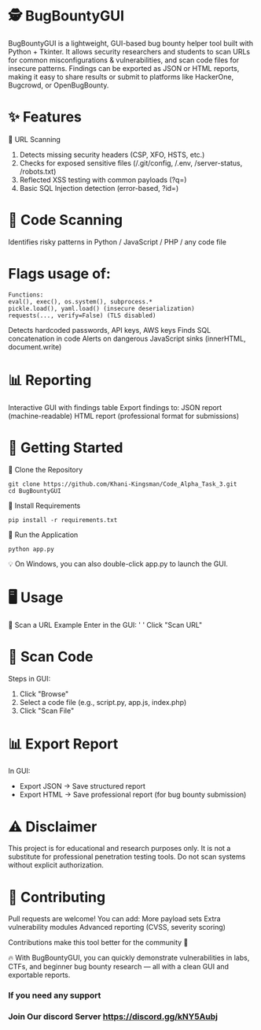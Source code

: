 # 🕵️ BugBountyGUI

BugBountyGUI is a lightweight, GUI-based bug bounty helper tool built with Python + Tkinter.
It allows security researchers and students to scan URLs for common misconfigurations & vulnerabilities, and scan code files for insecure patterns.
Findings can be exported as JSON or HTML reports, making it easy to share results or submit to platforms like HackerOne, Bugcrowd, or OpenBugBounty.

# ✨ Features
 🔗 URL Scanning

 1. Detects missing security headers (CSP, XFO, HSTS, etc.)
 2. Checks for exposed sensitive files (/.git/config, /.env, /server-status, /robots.txt)
 3. Reflected XSS testing with common payloads (?q=<payload>)
 4. Basic SQL Injection detection (error-based, ?id=<payload>)

# 📂 Code Scanning

Identifies risky patterns in Python / JavaScript / PHP / any code file

# Flags usage of:
```
Functions:
eval(), exec(), os.system(), subprocess.*
pickle.load(), yaml.load() (insecure deserialization)
requests(..., verify=False) (TLS disabled)
```
Detects hardcoded passwords, API keys, AWS keys
Finds SQL concatenation in code
Alerts on dangerous JavaScript sinks (innerHTML, document.write)

# 📊 Reporting
Interactive GUI with findings table
Export findings to:
JSON report (machine-readable)
HTML report (professional format for submissions)

# 🚀 Getting Started
🔹 Clone the Repository
```
git clone https://github.com/Khani-Kingsman/Code_Alpha_Task_3.git
cd BugBountyGUI
```
🔹 Install Requirements
```
pip install -r requirements.txt
```

🔹 Run the Application
```
python app.py
```

💡 On Windows, you can also double-click app.py to launch the GUI.

# 🖥️ Usage
 🔗 Scan a URL
 Example
 Enter in the GUI: ' '
 Click "Scan URL"

# 📂 Scan Code
 Steps in GUI:
 1. Click "Browse"
 2. Select a code file (e.g., script.py, app.js, index.php)
 3. Click "Scan File"

# 📊 Export Report
 In GUI:
 - Export JSON → Save structured report
 - Export HTML → Save professional report (for bug bounty submission)

# ⚠️ Disclaimer

This project is for educational and research purposes only.
It is not a substitute for professional penetration testing tools.
Do not scan systems without explicit authorization.

# 🤝 Contributing

Pull requests are welcome!
You can add:
More payload sets
Extra vulnerability modules
Advanced reporting (CVSS, severity scoring)

Contributions make this tool better for the community 🚀

🔥 With BugBountyGUI, you can quickly demonstrate vulnerabilities in labs, CTFs, and beginner bug bounty research — all with a clean GUI and exportable reports.
### If you need any support 
### Join Our discord Server https://discord.gg/kNY5Aubj
